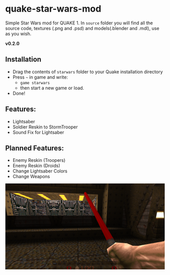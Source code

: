 # quake-star-wars-mod
Simple Star Wars mod for QUAKE 1.
In `source` folder you will find all the source code, textures (.png and .psd) and models(.blender and .mdl), use as you wish.

<p> <strong> v0.2.0  </strong> </p>

## Installation
- Drag the contents of `starwars` folder to your Quake installation directory 
- Press `~` in game and write: 
  - `game starwars`
  - then start a new game or load.
- Done!

## Features:
- Lightsaber
- Soldier Reskin to StormTrooper
- Sound Fix for Lightsaber

## Planned Features:
- Enemy Reskin (Troopers)
- Enemy Reskin (Droids)
- Change Lightsaber Colors
- Change Weapons


![Print Screen](https://github.com/GroovyWizard/quake-star-wars-mod/blob/main/starwars/source/printscreen.png)
